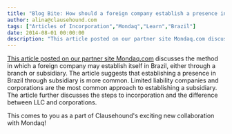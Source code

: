 ```yaml
---
title: "Blog Bite: How should a foreign company establish a presence in Brazil?"
author: alina@clausehound.com
tags: ["Articles of Incorporation","Mondaq","Learn","Brazil"]
date: 2014-08-01 00:00:00
description: "This article posted on our partner site Mondaq.com discusses the method in which a foreign company may establish itself in Brazil, either through a branch or subsidiary. The article suggests that est..."
---
```


[This article posted on our partner site Mondaq.com](http://www.mondaq.com/brazil/x/332058/Corporate+Governance/Establishing+A+Company+In+Brazil) discusses the method in which a foreign company may establish itself in Brazil, either through a branch or subsidiary. The article suggests that establishing a presence in Brazil through subsidiary is more common. Limited liability companies and corporations are the most common approach to establishing a subsidiary. The article further discusses the steps to incorporation and the difference between LLC and corporations.

This comes to you as a part of Clausehound's exciting new collaboration with Mondaq!